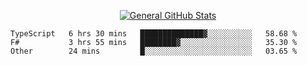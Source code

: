 <p align="center">
  <a href="https://github.com/AndyDevv">
    <img src="https://github-readme-stats.vercel.app/api?username=AndyDevv&custom_title=General%20GitHub%20Stats&theme=aura_dark" alt="General GitHub Stats">
  </a>
</p>

<!--START_SECTION:waka-->

```text
TypeScript   6 hrs 30 mins   ██████████████▓░░░░░░░░░░   58.68 %
F#           3 hrs 55 mins   ████████▓░░░░░░░░░░░░░░░░   35.30 %
Other        24 mins         █░░░░░░░░░░░░░░░░░░░░░░░░   03.65 %
```

<!--END_SECTION:waka-->

